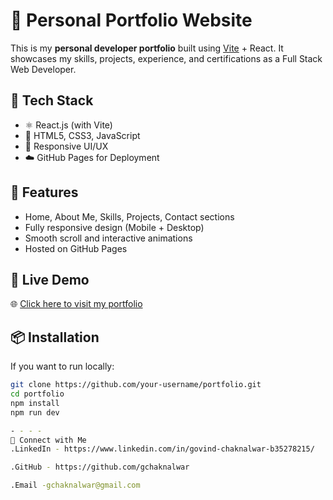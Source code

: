 # 🚀 Personal Portfolio Website

This is my **personal developer portfolio** built using [Vite](https://vitejs.dev/) + React. It showcases my skills, projects, experience, and certifications as a Full Stack Web Developer.

## 🔧 Tech Stack

- ⚛️ React.js (with Vite)
- 💅 HTML5, CSS3, JavaScript
- 🎨 Responsive UI/UX
- ☁️ GitHub Pages for Deployment

## 📂 Features

- Home, About Me, Skills, Projects, Contact sections
- Fully responsive design (Mobile + Desktop)
- Smooth scroll and interactive animations
- Hosted on GitHub Pages

## 🚀 Live Demo

🌐 [Click here to visit my portfolio]([https://your-username.github.io/portfolio](https://my-portfolio-4tdlvddh3-gchaknalwars-projects.vercel.app/))

## 📦 Installation

If you want to run locally:

```bash
git clone https://github.com/your-username/portfolio.git
cd portfolio
npm install
npm run dev

- - - -
🤝 Connect with Me
.LinkedIn - https://www.linkedin.com/in/govind-chaknalwar-b35278215/

.GitHub - https://github.com/gchaknalwar

.Email -gchaknalwar@gmail.com
